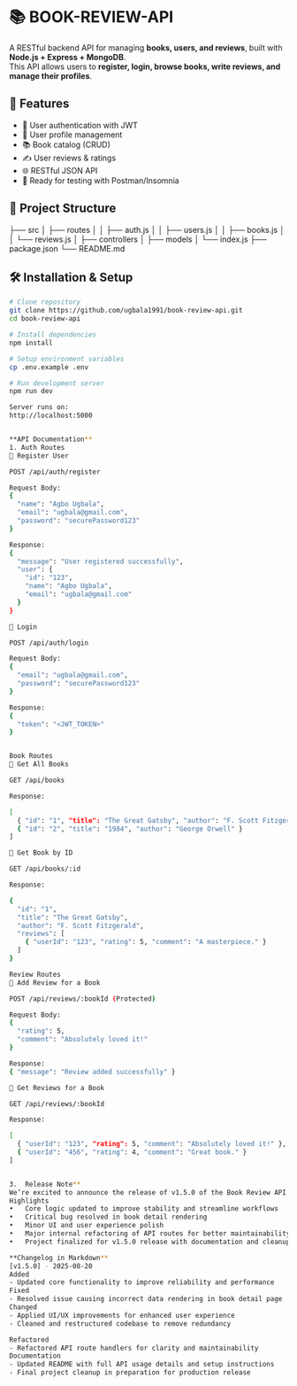 # 📚 BOOK-REVIEW-API

A RESTful backend API for managing **books, users, and reviews**, built with **Node.js + Express + MongoDB**.  
This API allows users to **register, login, browse books, write reviews, and manage their profiles**.  



## 🚀 Features
- 🔐 User authentication with JWT
- 👤 User profile management
- 📚 Book catalog (CRUD)
- ✍️ User reviews & ratings
- 🌐 RESTful JSON API
- 🧪 Ready for testing with Postman/Insomnia


## 📂 Project Structure
├── src
│ ├── routes
│ │ ├── auth.js
│ │ ├── users.js
│ │ ├── books.js
│ │ └── reviews.js
│ ├── controllers
│ ├── models
│ └── index.js
├── package.json
└── README.md



## 🛠️ Installation & Setup

```bash
# Clone repository
git clone https://github.com/ugbala1991/book-review-api.git
cd book-review-api

# Install dependencies
npm install

# Setup environment variables
cp .env.example .env

# Run development server
npm run dev

Server runs on:
http://localhost:5000


**API Documentation**
1. Auth Routes
🔹 Register User

POST /api/auth/register

Request Body:
{
  "name": "Agbo Ugbala",
  "email": "ugbala@gmail.com",
  "password": "securePassword123"
}

Response:
{
  "message": "User registered successfully",
  "user": {
    "id": "123",
    "name": "Agbo Ugbala",
    "email": "ugbala@gmail.com"
  }
}

🔹 Login

POST /api/auth/login

Request Body:
{
  "email": "ugbala@gmail.com",
  "password": "securePassword123"
}

Response:
{
  "token": "<JWT_TOKEN>"
}


Book Routes
🔹 Get All Books

GET /api/books

Response:

[
  { "id": "1", "title": "The Great Gatsby", "author": "F. Scott Fitzgerald" },
  { "id": "2", "title": "1984", "author": "George Orwell" }
]

🔹 Get Book by ID

GET /api/books/:id

Response:

{
  "id": "1",
  "title": "The Great Gatsby",
  "author": "F. Scott Fitzgerald",
  "reviews": [
    { "userId": "123", "rating": 5, "comment": "A masterpiece." }
  ]
}

Review Routes
🔹 Add Review for a Book

POST /api/reviews/:bookId (Protected)

Request Body:
{
  "rating": 5,
  "comment": "Absolutely loved it!"
}

Response:
{ "message": "Review added successfully" }

🔹 Get Reviews for a Book

GET /api/reviews/:bookId

Response:

[
  { "userId": "123", "rating": 5, "comment": "Absolutely loved it!" },
  { "userId": "456", "rating": 4, "comment": "Great book." }
]


3.	Release Note**
We’re excited to announce the release of v1.5.0 of the Book Review API! This update brings important improvements in performance, bug fixes, and developer experience. It prepares the platform for future enhancements with a cleaner and more maintainable codebase.
Highlights
•	Core logic updated to improve stability and streamline workflows
•	Critical bug resolved in book detail rendering
•	Minor UI and user experience polish
•	Major internal refactoring of API routes for better maintainability
•	Project finalized for v1.5.0 release with documentation and cleanup

**Changelog in Markdown**
[v1.5.0] - 2025-08-20
Added
- Updated core functionality to improve reliability and performance
Fixed
- Resolved issue causing incorrect data rendering in book detail page
Changed
- Applied UI/UX improvements for enhanced user experience
- Cleaned and restructured codebase to remove redundancy

Refactored
- Refactored API route handlers for clarity and maintainability
Documentation
- Updated README with full API usage details and setup instructions
- Final project cleanup in preparation for production release
